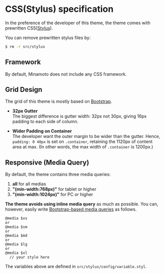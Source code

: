 # CSS(Stylus) specification

In the preference of the developer of this theme, the theme comes with prewritten CSS([Stylus](http://stylus-lang.com/)).

You can remove prewritten stylus files by:

```bash
$ rm -r src/stylus
```

## Framework

By default, Minamoto does not include any CSS framework.

## Grid Design

The grid of this theme is mostly based on [Bootstrap](https://getbootstrap.com/docs/4.0/layout/grid/).

- **32px Gutter**<br>
The biggest difference is gutter width: 32px not 30px, giving 16px padding to each side of column.

- **Wider Padding on Container**<br>
The developer want the outer margin to be wider than the gutter. Hence, `padding: 0 40px` is set on `.container`, retaining the 1120px of content area at max. (In other words, the max width of `.container` is 1200px.)

## Responsive (Media Query)

By default, the theme contains three media queries:

1. **all** for all medias
2. **"(min-width:768px)"** for tablet or higher
3. **"(min-width:1024px)"** for PC or higher

**The theme avoids using inline media query** as much as possible. You can, however, easily write [Bootstrap-based media queries](https://getbootstrap.com/docs/4.0/layout/overview/) as follows.

```stylus
@media $xs
or
@media $sm
or
@media $md
or
@media $lg
or
@media $xl
  // your style here
```

The variables above are defined in `src/stylus/config/variable.styl`.